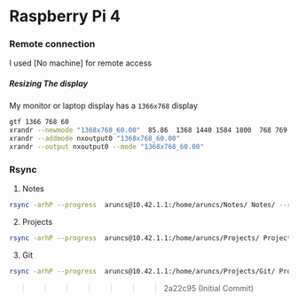 # Raspberry Pi 4

### Remote connection

I used [No machine] for remote access

##### Resizing The display

My monitor or laptop display has a `1366x768` display

```bash
gtf 1366 768 60
xrandr --newmode "1368x768_60.00"  85.86  1368 1440 1584 1800  768 769 772 795  -HSync +Vsync
xrandr --addmode nxoutput0 "1368x768_60.00"
xrandr --output nxoutput0 --mode "1368x768_60.00"
```

### Rsync

1. Notes

```bash
rsync -arhP --progress  aruncs@10.42.1.1:/home/aruncs/Notes/ Notes/ --rsync-path=/bin/rsync
```

2. Projects

```bash
rsync -arhP --progress  aruncs@10.42.1.1:/home/aruncs/Projects/ Projects/ --rsync-path=/bin/rsync
```

3. Git

```bash
rsync -arhP --progress  aruncs@10.42.1.1:/home/aruncs/Projects/Git/ Projects/Git/ --rsync-path=/bin/rsync
```

> > > > > > > 2a22c95 (Initial Commit)
